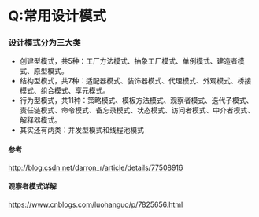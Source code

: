 Q:常用设计模式
===
### 设计模式分为三大类
+ 创建型模式，共5种：工厂方法模式、抽象工厂模式、单例模式、建造者模式、原型模式。 
+ 结构型模式，共7种：适配器模式、装饰器模式、代理模式、外观模式、桥接模式、组合模式、享元模式。 
+ 行为型模式，共11种：策略模式、模板方法模式、观察者模式、迭代子模式、责任链模式、命令模式、备忘录模式、状态模式、访问者模式、中介者模式、解释器模式。 
+ 其实还有两类：并发型模式和线程池模式

#### 参考
http://blog.csdn.net/darron_r/article/details/77508916


#### 观察者模式详解
https://www.cnblogs.com/luohanguo/p/7825656.html